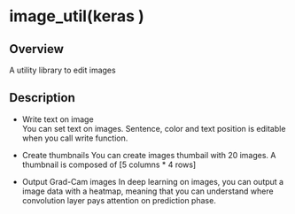 # image_util(keras )

## Overview
A utility library to edit images

## Description
- Write text on image  
You can set text on images. Sentence, color and text position is editable when you call write function.

- Create thumbnails
You can create images thumbail with 20 images. A thumbnail is composed of [5 columns * 4 rows]

- Output Grad-Cam images 
In deep learning on images, you can output a image data with a heatmap, meaning that you can understand where convolution layer pays attention on prediction phase.